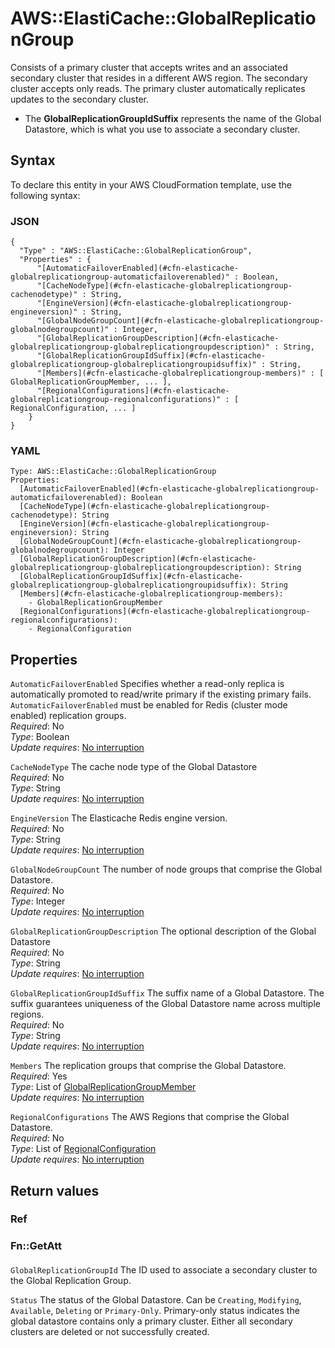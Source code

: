 # AWS::ElastiCache::GlobalReplicationGroup<a name="aws-resource-elasticache-globalreplicationgroup"></a>

Consists of a primary cluster that accepts writes and an associated secondary cluster that resides in a different AWS region\. The secondary cluster accepts only reads\. The primary cluster automatically replicates updates to the secondary cluster\.
+ The **GlobalReplicationGroupIdSuffix** represents the name of the Global Datastore, which is what you use to associate a secondary cluster\.

## Syntax<a name="aws-resource-elasticache-globalreplicationgroup-syntax"></a>

To declare this entity in your AWS CloudFormation template, use the following syntax:

### JSON<a name="aws-resource-elasticache-globalreplicationgroup-syntax.json"></a>

```
{
  "Type" : "AWS::ElastiCache::GlobalReplicationGroup",
  "Properties" : {
      "[AutomaticFailoverEnabled](#cfn-elasticache-globalreplicationgroup-automaticfailoverenabled)" : Boolean,
      "[CacheNodeType](#cfn-elasticache-globalreplicationgroup-cachenodetype)" : String,
      "[EngineVersion](#cfn-elasticache-globalreplicationgroup-engineversion)" : String,
      "[GlobalNodeGroupCount](#cfn-elasticache-globalreplicationgroup-globalnodegroupcount)" : Integer,
      "[GlobalReplicationGroupDescription](#cfn-elasticache-globalreplicationgroup-globalreplicationgroupdescription)" : String,
      "[GlobalReplicationGroupIdSuffix](#cfn-elasticache-globalreplicationgroup-globalreplicationgroupidsuffix)" : String,
      "[Members](#cfn-elasticache-globalreplicationgroup-members)" : [ GlobalReplicationGroupMember, ... ],
      "[RegionalConfigurations](#cfn-elasticache-globalreplicationgroup-regionalconfigurations)" : [ RegionalConfiguration, ... ]
    }
}
```

### YAML<a name="aws-resource-elasticache-globalreplicationgroup-syntax.yaml"></a>

```
Type: AWS::ElastiCache::GlobalReplicationGroup
Properties: 
  [AutomaticFailoverEnabled](#cfn-elasticache-globalreplicationgroup-automaticfailoverenabled): Boolean
  [CacheNodeType](#cfn-elasticache-globalreplicationgroup-cachenodetype): String
  [EngineVersion](#cfn-elasticache-globalreplicationgroup-engineversion): String
  [GlobalNodeGroupCount](#cfn-elasticache-globalreplicationgroup-globalnodegroupcount): Integer
  [GlobalReplicationGroupDescription](#cfn-elasticache-globalreplicationgroup-globalreplicationgroupdescription): String
  [GlobalReplicationGroupIdSuffix](#cfn-elasticache-globalreplicationgroup-globalreplicationgroupidsuffix): String
  [Members](#cfn-elasticache-globalreplicationgroup-members): 
    - GlobalReplicationGroupMember
  [RegionalConfigurations](#cfn-elasticache-globalreplicationgroup-regionalconfigurations): 
    - RegionalConfiguration
```

## Properties<a name="aws-resource-elasticache-globalreplicationgroup-properties"></a>

`AutomaticFailoverEnabled`  <a name="cfn-elasticache-globalreplicationgroup-automaticfailoverenabled"></a>
Specifies whether a read\-only replica is automatically promoted to read/write primary if the existing primary fails\.  
 `AutomaticFailoverEnabled` must be enabled for Redis \(cluster mode enabled\) replication groups\.  
*Required*: No  
*Type*: Boolean  
*Update requires*: [No interruption](https://docs.aws.amazon.com/AWSCloudFormation/latest/UserGuide/using-cfn-updating-stacks-update-behaviors.html#update-no-interrupt)

`CacheNodeType`  <a name="cfn-elasticache-globalreplicationgroup-cachenodetype"></a>
The cache node type of the Global Datastore  
*Required*: No  
*Type*: String  
*Update requires*: [No interruption](https://docs.aws.amazon.com/AWSCloudFormation/latest/UserGuide/using-cfn-updating-stacks-update-behaviors.html#update-no-interrupt)

`EngineVersion`  <a name="cfn-elasticache-globalreplicationgroup-engineversion"></a>
The Elasticache Redis engine version\.  
*Required*: No  
*Type*: String  
*Update requires*: [No interruption](https://docs.aws.amazon.com/AWSCloudFormation/latest/UserGuide/using-cfn-updating-stacks-update-behaviors.html#update-no-interrupt)

`GlobalNodeGroupCount`  <a name="cfn-elasticache-globalreplicationgroup-globalnodegroupcount"></a>
The number of node groups that comprise the Global Datastore\.  
*Required*: No  
*Type*: Integer  
*Update requires*: [No interruption](https://docs.aws.amazon.com/AWSCloudFormation/latest/UserGuide/using-cfn-updating-stacks-update-behaviors.html#update-no-interrupt)

`GlobalReplicationGroupDescription`  <a name="cfn-elasticache-globalreplicationgroup-globalreplicationgroupdescription"></a>
The optional description of the Global Datastore  
*Required*: No  
*Type*: String  
*Update requires*: [No interruption](https://docs.aws.amazon.com/AWSCloudFormation/latest/UserGuide/using-cfn-updating-stacks-update-behaviors.html#update-no-interrupt)

`GlobalReplicationGroupIdSuffix`  <a name="cfn-elasticache-globalreplicationgroup-globalreplicationgroupidsuffix"></a>
The suffix name of a Global Datastore\. The suffix guarantees uniqueness of the Global Datastore name across multiple regions\.  
*Required*: No  
*Type*: String  
*Update requires*: [No interruption](https://docs.aws.amazon.com/AWSCloudFormation/latest/UserGuide/using-cfn-updating-stacks-update-behaviors.html#update-no-interrupt)

`Members`  <a name="cfn-elasticache-globalreplicationgroup-members"></a>
The replication groups that comprise the Global Datastore\.  
*Required*: Yes  
*Type*: List of [GlobalReplicationGroupMember](aws-properties-elasticache-globalreplicationgroup-globalreplicationgroupmember.md)  
*Update requires*: [No interruption](https://docs.aws.amazon.com/AWSCloudFormation/latest/UserGuide/using-cfn-updating-stacks-update-behaviors.html#update-no-interrupt)

`RegionalConfigurations`  <a name="cfn-elasticache-globalreplicationgroup-regionalconfigurations"></a>
The AWS Regions that comprise the Global Datastore\.  
*Required*: No  
*Type*: List of [RegionalConfiguration](aws-properties-elasticache-globalreplicationgroup-regionalconfiguration.md)  
*Update requires*: [No interruption](https://docs.aws.amazon.com/AWSCloudFormation/latest/UserGuide/using-cfn-updating-stacks-update-behaviors.html#update-no-interrupt)

## Return values<a name="aws-resource-elasticache-globalreplicationgroup-return-values"></a>

### Ref<a name="aws-resource-elasticache-globalreplicationgroup-return-values-ref"></a>

### Fn::GetAtt<a name="aws-resource-elasticache-globalreplicationgroup-return-values-fn--getatt"></a>

#### <a name="aws-resource-elasticache-globalreplicationgroup-return-values-fn--getatt-fn--getatt"></a>

`GlobalReplicationGroupId`  <a name="GlobalReplicationGroupId-fn::getatt"></a>
The ID used to associate a secondary cluster to the Global Replication Group\.

`Status`  <a name="Status-fn::getatt"></a>
The status of the Global Datastore\. Can be `Creating`, `Modifying`, `Available`, `Deleting` or `Primary-Only`\. Primary\-only status indicates the global datastore contains only a primary cluster\. Either all secondary clusters are deleted or not successfully created\.
